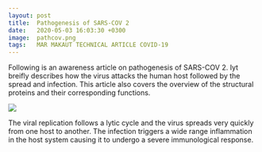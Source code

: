 ```yaml
---
layout: post
title:  Pathogenesis of SARS-COV 2
date:   2020-05-03 16:03:30 +0300
image:  pathcov.png
tags:   MAR MAKAUT TECHNICAL ARTICLE COVID-19
---
```

Following is an awareness article on pathogenesis of SARS-COV 2. Iyt breifly describes how the virus attacks the human host followed by the spread and infection. This article also covers the overview of the structural proteins and their corresponding functions. 

![]({{site.baseurl}}/img/pathcov2.jpg)

The viral replication follows a lytic cycle and the virus spreads very quickly from one host to another. The infection triggers a wide range inflammation in the host system causing it to undergo a severe immunological response. 